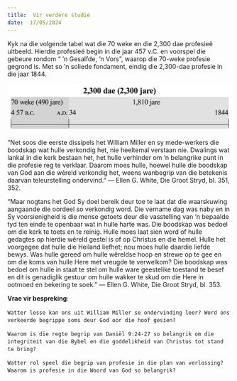 ```yaml
---
title:  Vir verdere studie
date:  17/05/2024
---
```


Kyk na die volgende tabel wat die 70 weke en die 2,300 dae profesieë uitbeeld. Hierdie profesieë begin in die jaar 457 v.C. en voorspel die gebeure rondom “ ’n Gesalfde, ’n Vors”, waarop die 70-weke profesie gegrond is.  Met so ’n soliede fondament, eindig die 2,300-dae profesie in die jaar 1844.

![Chart](chart.png)

“Net soos die eerste dissipels het William Miller en sy mede-werkers die boodskap wat hulle verkondig het, nie heeltemal verstaan nie.  Dwalings wat lankal in die kerk bestaan het, het hulle verhinder om ’n belangrike punt in die profesie reg te verklaar.  Daarom moes hulle, hoewel hulle die boodskap van God aan die wêreld verkondig het, weens wanbegrip van die betekenis daarvan teleurstelling ondervind.” — Ellen G. White, Die Groot Stryd, bl. 351, 352.

“Maar nogtans het God Sy doel bereik deur toe te laat dat die waarskuwing aangaande die oordeel so verkondig word. Die vername dag was naby en in Sy voorsienigheid is die mense getoets deur die vasstelling van ’n bepaalde tyd ten einde te openbaar wat in hulle harte was. Die boodskap was bedoel om die kerk te toets en te reinig. Hulle moes laat sien word of hulle gedagtes op hierdie wêreld gestel is of op Christus en die hemel. Hulle het voorgegee dat hulle die Heiland liefhet; nou moes hulle daardie liefde bewys.  Was hulle gereed om hulle wêreldse hoop en strewe op te gee en om die koms van hulle Here met vreugde te verwelkom?  Die boodskap was bedoel om hulle in staat te stel om hulle ware geestelike toestand te besef en dit is genadiglik gestuur om hulle wakker te skud om die Here in ootmoed en bekering te soek.” — Ellen G. White, Die Groot Stryd, bl. 353.

**Vrae vir bespreking**:

`Watter lesse kan ons uit William Miller se ondervinding leer? Word ons verkeerde begrippe soms deur God oor die hoof gesien? `

`Waarom is die regte begrip van Daniël 9:24-27 so belangrik om die integriteit van die Bybel en die goddelikheid van Christus tot stand te bring?`

`Watter rol speel die begrip van profesie in die plan van verlossing? Waarom is profesie in die Woord van God so belangrik?`